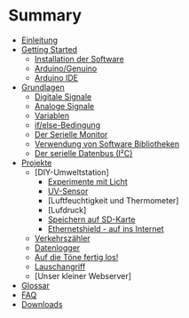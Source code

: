 # Summary

* [Einleitung](README.md)
* [Getting Started](02_getting_started.md)
   * [Installation der Software](installation_der_software.md)
   * [Arduino/Genuino](03_genuino_board.md)
   * [Arduino IDE](arduino_ide.md)
* [Grundlagen](grundlagen.md)
   * [Digitale Signale](digitale_signale.md)
   * [Analoge Signale](analoge_signale.md)
   * [Variablen](variablen.md)
   * [if/else-Bedingung](ifelse-bedingung.md)
   * [Der Serielle Monitor](der_serielle_monitor.md)
   * [Verwendung von Software Bibliotheken](software_libraries.md)
   * [Der serielle Datenbus (I²C)](der_serielle_datenbus.md)
* [Projekte](projekte.md)
   * [DIY-Umweltstation]
      * [Experimente mit Licht](experimente_mit_Licht.md)
      * [UV-Sensor](uv_sensor)
      * [Luftfeuchtigkeit und Thermometer]
      * [Lufdruck] 
      * [Speichern auf SD-Karte](datenlogger.md)
      * [Ethernetshield - auf ins Internet](diy-umweltstation.md)
   * [Verkehrszähler](verkehrszaehler.md)
   * [Datenlogger](datenlogger.md)
   * [Auf die Töne fertig los!](summer.md)  
   * [Lauschangriff](mikrofon.md)
   * [Unser kleiner Webserver]
* [Glossar](GLOSSARY.md)
* [FAQ](faq.md)
* [Downloads](downloads.md)
